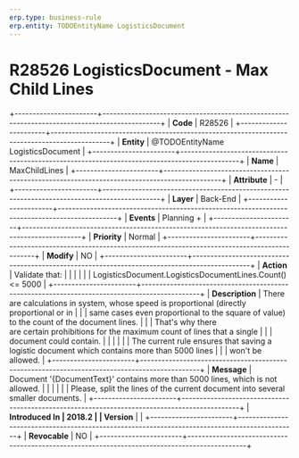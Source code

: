 ```yaml
---
erp.type: business-rule
erp.entity: TODOEntityName LogisticsDocument
---
```


# R28526 LogisticsDocument - Max Child Lines
+-----------------------+----------------------------------------------------------------------------------------------+
| **Code**              | R28526                                                                                       |
+-----------------------+----------------------------------------------------------------------------------------------+
| **Entity**            | @TODOEntityName LogisticsDocument                                                                            |
+-----------------------+----------------------------------------------------------------------------------------------+
| **Name**              | MaxChildLines                                                                                |
+-----------------------+----------------------------------------------------------------------------------------------+
| **Attribute**         | \-                                                                                           |
+-----------------------+----------------------------------------------------------------------------------------------+
| **Layer**             | Back-End                                                                                     |
+-----------------------+----------------------------------------------------------------------------------------------+
| **Events**            | Planning +                                                                                   |
+-----------------------+----------------------------------------------------------------------------------------------+
| **Priority**          | Normal                                                                                       |
+-----------------------+----------------------------------------------------------------------------------------------+
| **Modify**            | NO                                                                                           |
+-----------------------+----------------------------------------------------------------------------------------------+
| **Action**            | Validate that:                                                                               |
|                       |                                                                                              |
|                       | LogisticsDocument.LogisticsDocumentLines.Count() \<= 5000                                    |
+-----------------------+----------------------------------------------------------------------------------------------+
| **Description**       | There are calculations in system, whose speed is proportional (directly proportional or in   |
|                       | same cases even proportional to the square of value) to the count of the document lines.     |
|                       | That\'s why there are certain prohibitions for the maximum count of lines that a single      |
|                       | document could contain.                                                                      |
|                       |                                                                                              |
|                       | The current rule ensures that saving a logistic document which contains more than 5000 lines |
|                       | won\'t be allowed.                                                                           |
+-----------------------+----------------------------------------------------------------------------------------------+
| **Message**           | Document \'{DocumentText}\' contains more than 5000 lines, which is not allowed.             |
|                       |                                                                                              |
|                       | Please, split the lines of the current document into several smaller documents.              |
+-----------------------+----------------------------------------------------------------------------------------------+
| **Introduced In       | 2018.2                                                                                       |
| Version**             |                                                                                              |
+-----------------------+----------------------------------------------------------------------------------------------+
| **Revocable**         | NO                                                                                           |
+-----------------------+----------------------------------------------------------------------------------------------+

  

  

  
